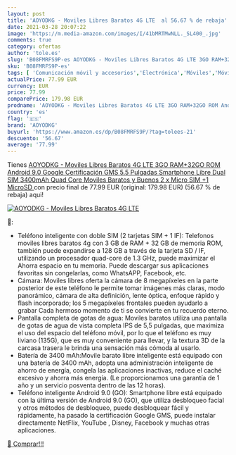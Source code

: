 ```yaml
---
layout: post
title: 'AOYODKG - Moviles Libres Baratos 4G LTE  al 56.67 % de rebaja'
date: 2021-03-28 20:07:22
image: 'https://m.media-amazon.com/images/I/41bMRTMwNLL._SL400_.jpg'
comments: true
category: ofertas
author: 'tole.es'
slug: 'B08FMRFS9P-es AOYODKG - Moviles Libres Baratos 4G LTE 3GO RAM+32GO ROM...'
sku: 'B08FMRFS9P-es'
tags: [ 'Comunicación móvil y accesorios','Electrónica','Móviles','Móviles y smartphones libres','android','aoyodkg', ]
actualPrice: 77.99 EUR
currency: EUR
price: 77.99
comparePrice: 179.98 EUR
prodname: 'AOYODKG - Moviles Libres Baratos 4G LTE 3GO RAM+32GO ROM Android 9.0 Google Certificación GMS 5.5 Pulgadas Smartphone Libre Dual SIM  3400mAh Quad Core Moviles Baratos y Buenos  2 x Micro SIM +1 MicroSD '
country: 'es'
flag: '🇪🇸'
brand: 'AOYODKG'
buyurl: 'https://www.amazon.es/dp/B08FMRFS9P/?tag=tolees-21'
descuento: '56.67'
average: '77.99'
---
```


Tienes [AOYODKG - Moviles Libres Baratos 4G LTE 3GO RAM+32GO ROM Android 9.0 Google Certificación GMS 5.5 Pulgadas Smartphone Libre Dual SIM  3400mAh Quad Core Moviles Baratos y Buenos  2 x Micro SIM +1 MicroSD ](https://www.amazon.es/dp/B08FMRFS9P/?tag=tolees-21) con precio final de  77.99 EUR (original: 179.98 EUR) (56.67 %  de rebaja) aqui!

[![AOYODKG - Moviles Libres Baratos 4G LTE ](https://m.media-amazon.com/images/I/41bMRTMwNLL._SL400_.jpg)](https://www.amazon.es/dp/B08FMRFS9P/?tag=tolees-21)

🔎:

- Teléfono inteligente con doble SIM (2 tarjetas SIM + 1 IF): Telefonos moviles libres baratos 4g con 3 GB de RAM + 32 GB de memoria ROM, también puede expandirse a 128 GB a través de la tarjeta SD / IF, utilizando un procesador quad-core de 1.3 GHz, puede maximizar el Ahorra espacio en tu memoria. Puede descargar sus aplicaciones favoritas sin congelarlas, como WhatsAPP, Facebook, etc.
- Cámara: Moviles libres oferta la cámara de 8 megapíxeles en la parte posterior de este teléfono le permite tomar imágenes más claras, modo panorámico, cámara de alta definición, lente óptica, enfoque rápido y flash incorporado; los 5 megapíxeles frontales pueden ayudarlo a grabar Cada hermoso momento de ti se convierte en tu recuerdo eterno.
- Pantalla completa de gotas de agua: Moviles baratos utiliza una pantalla de gotas de agua de vista completa IPS de 5,5 pulgadas, que maximiza el uso del espacio del teléfono móvil, por lo que el teléfono es muy liviano (135G), que es muy conveniente para llevar, y la textura 3D de la carcasa trasera le brinda una sensación más cómoda al usarlo.
- Batería de 3400 mAh:Movile barato libre inteligente está equipado con una batería de 3400 mAh, adopta una administración inteligente de ahorro de energía, congela las aplicaciones inactivas, reduce el caché excesivo y ahorra más energía. (Le proporcionamos una garantía de 1 año y un servicio posventa dentro de las 12 horas).
- Teléfono inteligente Android 9.0 (GO): Smartphone libre está equipado con la última versión de Android 9.0 (GO), que utiliza desbloqueo facial y otros métodos de desbloqueo, puede desbloquear fácil y rápidamente, ha pasado la certificación Google GMS, puede instalar directamente NetFlix, YouTube , Disney, Facebook y muchas otras aplicaciones.

[🛒 Comprar!!!](https://www.amazon.es/dp/B08FMRFS9P/?tag=tolees-21)
